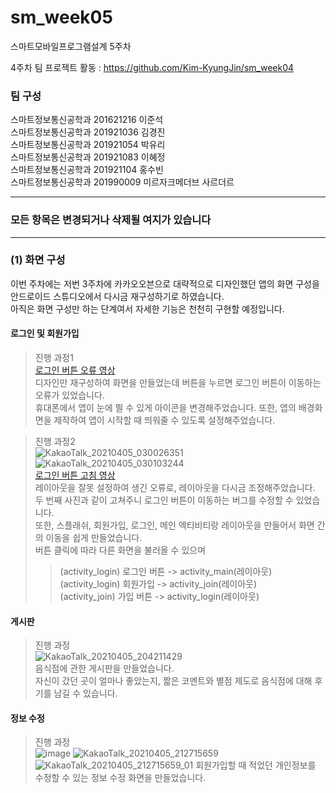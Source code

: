 # sm_week05
스마트모바일프로그램설계 5주차   

4주차 팀 프로젝트 활동 : https://github.com/Kim-KyungJin/sm_week04

### 팀 구성   
스마트정보통신공학과 201621216 이준석   
스마트정보통신공학과 201921036 김경진   
스마트정보통신공학과 201921054 박유리   
스마트정보통신공학과 201921083 이혜정   
스마트정보통신공학과 201921104 홍수빈    
스마트정보통신공학과 201990009 미르자크메더브 사르더르    

   ***   
### 모든 항목은 변경되거나 삭제될 여지가 있습니다   
   ***   

### (1) 화면 구성   

이번 주차에는 저번 3주차에 카카오오븐으로 대략적으로 디자인했던 앱의 화면 구성을 안드로이드 스튜디오에서 다시금 재구성하기로 하였습니다.   
아직은 화면 구성만 하는 단계여서 자세한 기능은 천천히 구현할 예정입니다.   

#### 로그인 및 회원가입   
>진행 과정1   
>[로그인 버튼 오류 영상](https://user-images.githubusercontent.com/57963888/113570612-ae8d2300-964f-11eb-8f60-1ff293280433.mp4 "새탭에서 동영상 재생")   
>디자인만 재구성하여 화면을 만들었는데 버튼을 누르면 로그인 버튼이 이동하는 오류가 있었습니다.   
>휴대폰에서 앱이 눈에 띌 수 있게 아이콘을 변경해주었습니다.
>또한, 앱의 배경화면을 제작하여 앱이 시작할 때 띄워줄 수 있도록 설정해주었습니다.

>진행 과정2   
>![KakaoTalk_20210405_030026351](https://user-images.githubusercontent.com/57963888/113570576-9d441680-964f-11eb-8eab-9343d22cf074.png)
>![KakaoTalk_20210405_030103244](https://user-images.githubusercontent.com/57963888/113570636-b351d700-964f-11eb-982c-82081ef27bbc.png)   
>[로그인 버튼 고침 영상](https://user-images.githubusercontent.com/57963888/113570637-b5b43100-964f-11eb-9ebb-21628dc73342.mp4 "새탭에서 동영상 재생")   
>레이아웃을 잘못 설정하여 생긴 오류로, 레이아웃을 다시금 조정해주었습니다.   
>두 번째 사진과 같이 고쳐주니 로그인 버튼이 이동하는 버그를 수정할 수 있었습니다.   
>또한, 스플래쉬, 회원가입, 로그인, 메인 엑티비티랑 레이아웃을 만들어서 화면 간의 이동을 쉽게 만들었습니다.   
>버튼 클릭에 따라 다른 화면을 불러올 수 있으며 
>>(activity_login) 로그인 버튼 -> activity_main(레이아웃)   
>>(activity_login) 회원가입 ->  activity_join(레이아웃)   
>>(activity_join) 가입 버튼 -> activity_login(레이아웃)   


#### 게시판
>진행 과정   
>![KakaoTalk_20210405_204211429](https://user-images.githubusercontent.com/57963888/113571363-39225200-9651-11eb-9cde-ee700d112580.png)   
>음식점에 관한 게시판을 만들었습니다.   
>자신이 갔던 곳이 얼마나 좋았는지, 짧은 코멘트와 별점 제도로 음식점에 대해 후기를 남길 수 있습니다.   

#### 정보 수정   
>진행 과정   
>![image](https://user-images.githubusercontent.com/57963888/113573697-9ae4bb00-9655-11eb-898b-db9249a12613.png)
>![KakaoTalk_20210405_212715659](https://user-images.githubusercontent.com/57963888/113573795-cebfe080-9655-11eb-80a3-8e58c3888b3e.png)
>![KakaoTalk_20210405_212715659_01](https://user-images.githubusercontent.com/57963888/113573810-d2ebfe00-9655-11eb-9f00-ba34255f00d1.png)
>회원가입할 때 적었던 개인정보를 수정할 수 있는 정보 수정 화면을 만들었습니다.   


